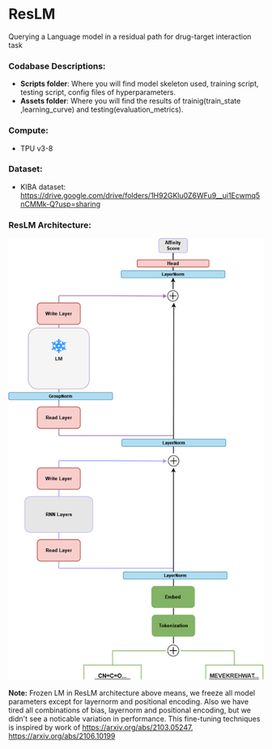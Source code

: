 # ResLM
Querying a Language model in a residual path for drug-target interaction task


### Codabase Descriptions:
* **Scripts folder**: Where you will find model skeleton used, training script, testing script, config files of hyperparameters.
* **Assets folder**: Where you will find the results of trainig(train_state ,learning_curve) and testing(evaluation_metrics).

### Compute:
* TPU v3-8

### Dataset:
* KIBA dataset: https://drive.google.com/drive/folders/1H92GKlu0Z6WFu9__ui1Ecwmq5nCMMk-Q?usp=sharing 

### ResLM Architecture:


![alt text](https://github.com/mhmdsabry/ResLM/blob/main/ResLM_Architecture/ResLM_RNN.drawio.png?raw=true)


**Note:** Frozen LM in ResLM architecture above means, we freeze all model parameters except for layernorm and positional encoding. Also we have tired all combinations of bias, layernorm and positional encoding, but we didn't see a noticable variation in performance. This fine-tuning techniques is inspired by work of https://arxiv.org/abs/2103.05247, https://arxiv.org/abs/2106.10199

